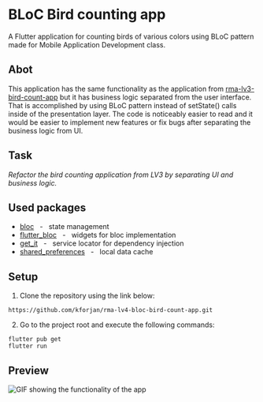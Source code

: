 # BLoC Bird counting app

A Flutter application for counting birds of various colors using BLoC pattern made for Mobile Application Development class.

## Abot
This application has the same functionality as the application from [rma-lv3-bird-count-app](https://github.com/kforjan/rma-lv3-bird-count-app) but it has business logic separated from the user interface. That is accomplished by using BLoC pattern instead of setState() calls inside of the presentation layer. The code is noticeably easier to read and it would be easier to implement new features or fix bugs after separating the business logic from UI.

## Task
*Refactor the bird counting application from LV3 by separating UI and business logic.*

## Used packages
* [bloc](https://pub.dev/packages/bloc) &nbsp; - &nbsp; state management
* [flutter_bloc](https://pub.dev/packages/flutter_bloc) &nbsp; - &nbsp; widgets for bloc implementation
* [get_it](https://pub.dev/packages/get_it) &nbsp; - &nbsp; service locator for dependency injection
* [shared_preferences](https://pub.dev/packages/shared_preferences) &nbsp; - &nbsp; local data cache

## Setup
  1. Clone the repository using the link below:
  ```
  https://github.com/kforjan/rma-lv4-bloc-bird-count-app.git
  ```
  2. Go to the project root and execute the following commands:
  ```
  flutter pub get
  flutter run
  ```

## Preview
  ![GIF showing the functionality of the app](https://s3.gifyu.com/images/rma4-bird-bloc-preview.gif)
